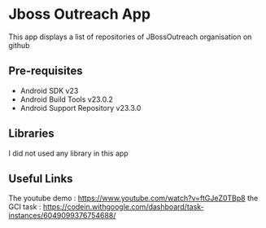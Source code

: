 Jboss Outreach App
===================================

This app displays a list of repositories of JBossOutreach organisation on github

Pre-requisites
--------------

- Android SDK v23
- Android Build Tools v23.0.2
- Android Support Repository v23.3.0

Libraries
-------------
I did not used any library in this app

Useful Links
-------------
The youtube demo : https://www.youtube.com/watch?v=ftGJeZ0TBp8
the GCI task : https://codein.withgoogle.com/dashboard/task-instances/6049099376754688/

